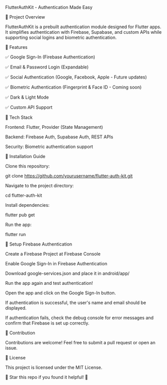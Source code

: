 FlutterAuthKit - Authentication Made Easy

📌 Project Overview

FlutterAuthKit is a prebuilt authentication module designed for Flutter apps. It simplifies authentication with Firebase, Supabase, and custom APIs while supporting social logins and biometric authentication.

🚀 Features

✅ Google Sign-In (Firebase Authentication)

✅ Email & Password Login (Expandable)

✅ Social Authentication (Google, Facebook, Apple - Future updates)

✅ Biometric Authentication (Fingerprint & Face ID - Coming soon)

✅ Dark & Light Mode

✅ Custom API Support

🔧 Tech Stack

Frontend: Flutter, Provider (State Management)

Backend: Firebase Auth, Supabase Auth, REST APIs

Security: Biometric authentication support

📜 Installation Guide

Clone this repository:

git clone https://github.com/yourusername/flutter-auth-kit.git

Navigate to the project directory:

cd flutter-auth-kit

Install dependencies:

flutter pub get

Run the app:

flutter run

🔑 Setup Firebase Authentication

Create a Firebase Project at Firebase Console

Enable Google Sign-In in Firebase Authentication

Download google-services.json and place it in android/app/

Run the app again and test authentication!

Open the app and click on the Google Sign-In button.

If authentication is successful, the user's name and email should be displayed.

If authentication fails, check the debug console for error messages and confirm that Firebase is set up correctly.

🤝 Contribution

Contributions are welcome! Feel free to submit a pull request or open an issue.

📄 License

This project is licensed under the MIT License.

🌟 Star this repo if you found it helpful! 🚀
